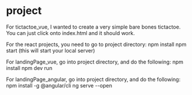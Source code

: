 # project
For tictactoe_vue, I wanted to create a very simple bare bones tictactoe. You can just click onto index.html and it should work.

For the react projects, you need to go to project directory:
npm install
npm start
(this will start your local server)

For landingPage_vue, go into project directory, and do the following:
npm install
npm dev run 

For landingPage_angular, go into project directory, and do the following:
npm install -g @angular/cli
ng serve --open
